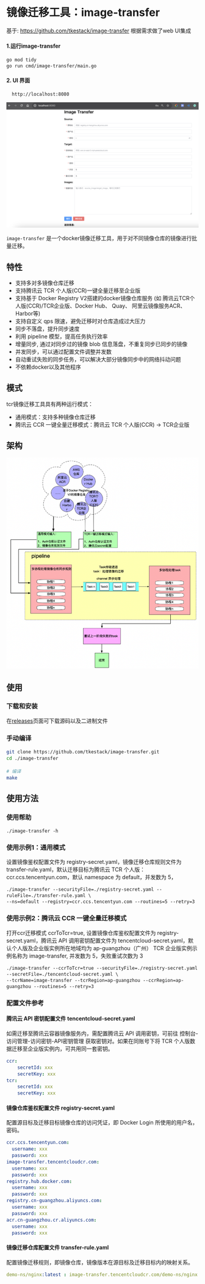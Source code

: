 # 镜像迁移工具：image-transfer

基于:  https://github.com/tkestack/image-transfer 根据需求做了web UI集成
#### 1.运行image-transfer
``` 
go mod tidy
go run cmd/image-transfer/main.go
```

#### 2. UI 界面
```
  http://localhost:8080
```
![image-transfer-UI](https://github.com/eagle9527/image-transfer2/blob/main/image-transfer-UI.png?raw=true)

`image-transfer` 是一个docker镜像迁移工具，用于对不同镜像仓库的镜像进行批量迁移。

## 特性

- 支持多对多镜像仓库迁移
- 支持腾讯云 TCR 个人版(CCR)一键全量迁移至企业版
- 支持基于 Docker Registry V2搭建的docker镜像仓库服务 (如 腾讯云TCR个人版(CCR)/TCR企业版、Docker Hub、 Quay、 阿里云镜像服务ACR、 Harbor等)
- 支持自定义 qps 限速，避免迁移时对仓库造成过大压力
- 同步不落盘，提升同步速度
- 利用 pipeline 模型，提高任务执行效率
- 增量同步, 通过对同步过的镜像 blob 信息落盘，不重复同步已同步的镜像
- 并发同步，可以通过配置文件调整并发数
- 自动重试失败的同步任务，可以解决大部分镜像同步中的网络抖动问题
- 不依赖docker以及其他程序

## 模式

tcr镜像迁移工具具有两种运行模式：

- 通用模式：支持多种镜像仓库迁移
- 腾讯云 CCR 一键全量迁移模式：腾讯云 TCR 个人版(CCR) -> TCR企业版

## 架构

![image](./docs/arch.png)

## 使用

### 下载和安装

在[releases](https://github.com/tkestack/image-transfer/releases)页面可下载源码以及二进制文件

### 手动编译

```bash
git clone https://github.com/tkestack/image-transfer.git
cd ./image-transfer

# 编译
make
```

## 使用方法

### 使用帮助

```shell
./image-transfer -h
```

### 使用示例1：通用模式

设置镜像鉴权配置文件为 registry-secret.yaml，镜像迁移仓库规则文件为 transfer-rule.yaml，默认迁移目标为腾讯云 TCR 个人版：ccr.ccs.tencentyun.com，默认 namespace 为 default，并发数为 5，

```shell
./image-transfer --securityFile=./registry-secret.yaml --ruleFile=./transfer-rule.yaml \  
--ns=default --registry=ccr.ccs.tencentyun.com --routines=5 --retry=3
```

### 使用示例2：腾讯云 CCR 一键全量迁移模式

打开ccr迁移模式 ccrToTcr=true, 设置镜像仓库鉴权配置文件为 registry-secret.yaml，腾讯云 API 调用密钥配置文件为 tencentcloud-secret.yaml，默认个人版及企业版实例所在地域均为 ap-guangzhou（广州）
TCR 企业版实例示例名称为 image-transfer, 并发数为 5，失败重试次数为 3

```shell
./image-transfer --ccrToTcr=true --securityFile=./registry-secret.yaml --secretFile=./tencentcloud-secret.yaml \ 
--tcrName=image-transfer --tcrRegion=ap-guangzhou --ccrRegion=ap-guangzhou --routines=5 --retry=3
```

### 配置文件参考

#### 腾讯云 API 密钥配置文件 tencentcloud-secret.yaml

如需迁移至腾讯云容器镜像服务内，需配置腾讯云 API 调用密钥，可前往 控制台-访问管理-访问密钥-API密钥管理 获取密钥对。如果在同账号下将 TCR 个人版数据迁移至企业版实例内，可共用同一套密钥。

```yaml
ccr:
    secretId: xxx
    secretKey: xxx
tcr:
    secretId: xxx
    secretKey: xxx
```

#### 镜像仓库鉴权配置文件 registry-secret.yaml

配置源目标及迁移目标镜像仓库的访问凭证，即 Docker Login 所使用的用户名，密码。

```yaml
ccr.ccs.tencentyun.com:
  username: xxx
  password: xxx
image-transfer.tencentcloudcr.com:
  username: xxx
  password: xxx
registry.hub.docker.com:
  username: xxx
  password: xxx
registry.cn-guangzhou.aliyuncs.com:
  username: xxx
  password: xxx
acr.cn-guangzhou.cr.aliyuncs.com:
  username: xxx
  password: xxx
```

#### 镜像迁移仓库配置文件 transfer-rule.yaml

配置镜像迁移规则，即镜像仓库，镜像版本在源目标及迁移目标内的映射关系。

```yaml
demo-ns/nginx:latest : image-transfer.tencentcloudcr.com/demo-ns/nginx:latest
```
